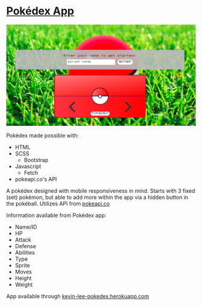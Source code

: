 # [Pokédex App](https://kevin-lee-pokedex.herokuapp.com/)

![Pokedex Homepage](./images/pokedex-home.png)

Pokédex made possible with:

- HTML
- SCSS
  - Bootstrap
- Javascript
  - Fetch
- pokeapi.co's API

A pokédex designed with mobile responsiveness in mind. Starts with 3 fixed (set) pokémon, but able to add more within the app via a hidden button in the pokéball. Utilizes API from [pokeapi.co](https://pokeapi.co)

Information available from Pokédex app:

- Name/ID
- HP
- Attack
- Defense
- Abilities
- Type
- Sprite
- Moves
- Height
- Weight

App available through [kevin-lee-pokedex.herokuapp.com](https://kevin-lee-pokedex.herokuapp.com/)
